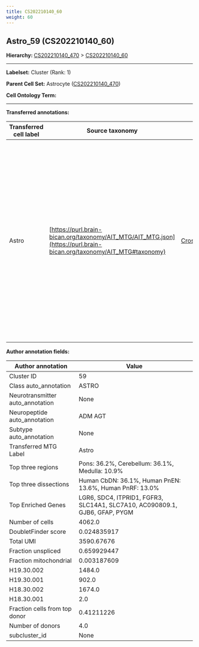 ```yaml
---
title: CS202210140_60
weight: 60
---
```

## Astro_59 (CS202210140_60)
<b>Hierarchy: </b>
[CS202210140_470](https://purl.brain-bican.org/taxonomy/CS202210140#CS202210140_470) >
[CS202210140_60](https://purl.brain-bican.org/taxonomy/CS202210140#CS202210140_60)

---


**Labelset:** Cluster (Rank: 1)

**Parent Cell Set:** Astrocyte ([CS202210140_470](https://purl.brain-bican.org/taxonomy/CS202210140#CS202210140_470))



**Cell Ontology Term:** 

[MARKER GENES.]: #


---

[TRANSFERRED ANNOTATIONS.]: #


**Transferred annotations:**

| Transferred cell label | Source taxonomy | Source node accession | Algorithm name | Comment |
|------------------------|-----------------|-----------------------|----------------|---------|
|Astro|[https://purl.brain-bican.org/taxonomy/AIT_MTG/AIT_MTG.json](https://purl.brain-bican.org/taxonomy/AIT_MTG#taxonomy)|[CrossArea_subclass:e47396020a](https://purl.brain-bican.org/taxonomy/AIT_MTG#CrossArea_subclass_e47396020a)||We performed PCA (50 components) on our full dataset, trained a random forest classifier (scikit-learn, class_ weight=‘balanced’, max_depth=50) on the MTG labels, and then predicted labels for all cells. We labeled each cluster with the mode of its constituent cells if two conditions were met: more than 0.8 of predicted labels matched the mode, and the mean probability of these pre- dictions was greater than 0.8.|

[AUTHOR ANNOTATION FIELDS.]: #


**Author annotation fields:**

| Author annotation | Value |
|-------------------|-------|
|Cluster ID|59|
|Class auto_annotation|ASTRO|
|Neurotransmitter auto_annotation|None|
|Neuropeptide auto_annotation|ADM AGT|
|Subtype auto_annotation|None|
|Transferred MTG Label|Astro|
|Top three regions|Pons: 36.2%, Cerebellum: 36.1%, Medulla: 10.9%|
|Top three dissections|Human CbDN: 36.1%, Human PnEN: 13.6%, Human PnRF: 13.0%|
|Top Enriched Genes|LGR6, SDC4, ITPRID1, FGFR3, SLC14A1, SLC7A10, AC090809.1, GJB6, GFAP, PYGM|
|Number of cells|4062.0|
|DoubletFinder score|0.024835917|
|Total UMI|3590.67676|
|Fraction unspliced|0.659929447|
|Fraction mitochondrial|0.003187609|
|H19.30.002|1484.0|
|H19.30.001|902.0|
|H18.30.002|1674.0|
|H18.30.001|2.0|
|Fraction cells from top donor|0.41211226|
|Number of donors|4.0|
|subcluster_id|None|
